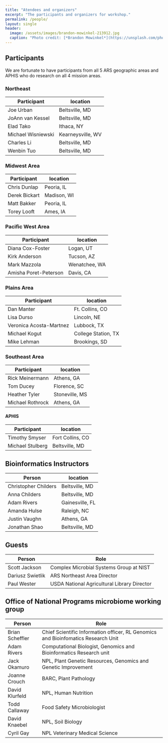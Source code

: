 ```yaml
---
title: "Atendees and organizers"
excerpt: "The participants and organizers for workshop."
permalink: /people/
layout: single
header:
  image: /assets/images/brandon-mowinkel-213912.jpg
  caption: "Photo credit: [*Brandon Mowinkel*](https://unsplash.com/photos/4rIfZgeJ4SI)"
---
```


## Participants
We are fortunate to have participants from all 5 ARS geographic areas and APHIS who do research on all 4 mission areas.

### Northeast

Participant | location
------------|----------
Joe Urban | Beltsville, MD
JoAnn van Kessel | Beltsville, MD
Elad Tako | Ithaca, NY
Michael Wisniewski | Kearneysville, WV
Charles Li | Beltsville, MD
Wenbin Tuo | Beltsville, MD

### Midwest Area

Participant | location
------------|---------------
Chris Dunlap | Peoria, IL
Derek Bickart | Madison, WI
Matt Bakker	| Peoria, IL
Torey Looft	| Ames, IA

### Pacific West Area

Participant | location
------------|---------------
Diana Cox-Foster | Logan, UT
Kirk Anderson | Tucson, AZ
Mark Mazzola | Wenatchee, WA
Amisha Poret-Peterson | Davis, CA

### Plains Area

Participant | location
------------|---------------
Dan Manter	| Ft. Collins, CO
Lisa Durso	| Lincoln, NE
Veronica Acosta-Martnez	|	Lubbock, TX
Michael Kogut | College Station, TX
Mike Lehman	 |Brookings, SD

### Southeast Area

Participant | location
------------|---------------
Rick Meinermann |Athens, GA
Tom Ducey | Florence, SC
Heather Tyler | Stoneville, MS
Michael Rothrock |Athens, GA

#### APHIS

Participant | location
------------|---------------
Timothy Smyser | Fort Collins, CO
Michael Stulberg | Beltsville, MD


## Bioinformatics Instructors

Person | location
-------|---------
Christopher Childers | Beltsville, MD
Anna Childers |Beltsville, MD
Adam Rivers	 | Gainesville, FL
Amanda Hulse | Raleigh, NC		
Justin Vaughn | Athens, GA
Jonathan Shao | Beltsville, MD

## Guests

Person | Role
-------|------
Scott Jackson | Complex Microbial Systems Group at NIST
Dariusz Swietlik | ARS Northeast Area Director
Paul Wester | USDA National Agricultural Library Director

## Office of National Programs microbiome working group

Person | Role
-------|------
Brian Scheffler | Chief Scientific Information officer, RL Genomics and Bioinfomatics Research Unit
Adam Rivers | Computational Biologist, Genomics and Bioinformatics Research unit
Jack Okamuro | NPL, Plant Genetic Resources, Genomics and Genetic Improvement
Joanne Crouch | BARC, Plant Pathology
David Klurfeld | NPL, Human Nutrition
Todd Callaway | Food Safety Microbiologist
David Knaebel | NPL, Soil Biology
Cyril Gay | NPL Veterinary Medical Science

